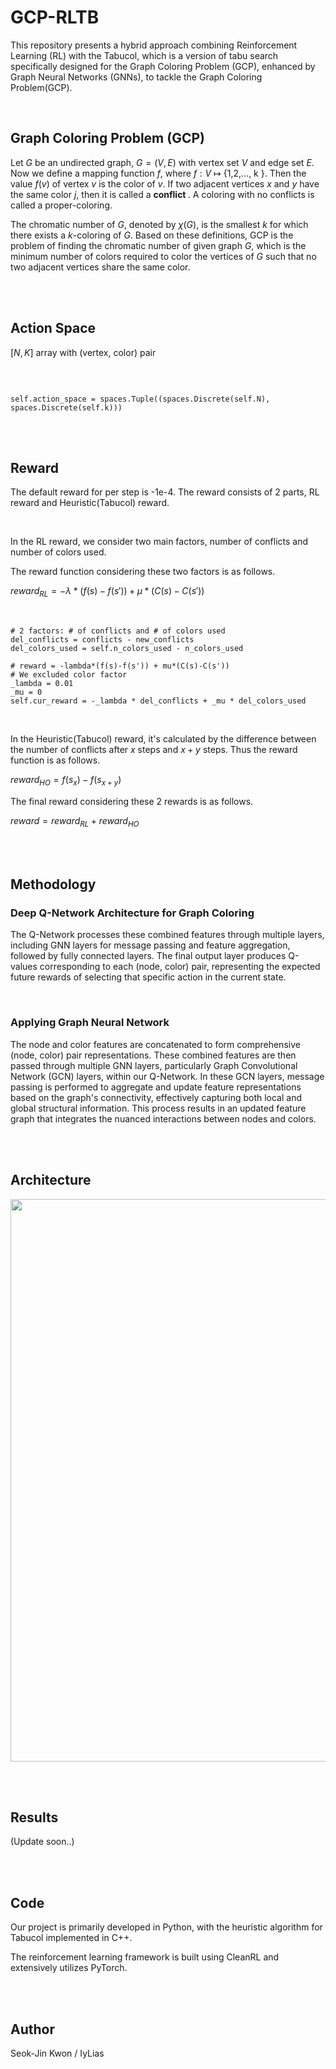 # GCP-RLTB

This repository presents a hybrid approach combining Reinforcement Learning (RL) with the Tabucol, which is a version of tabu search specifically designed for the Graph Coloring Problem (GCP), enhanced by Graph Neural Networks (GNNs), to tackle the Graph Coloring Problem(GCP).

<br>

## Graph Coloring Problem (GCP)

Let $G$ be an undirected graph, $G=(V,E)$ with vertex set $V$ and edge set $E$. Now we define a mapping function $f$, where $f: V$ $\mapsto$ \{1,2,..., k \}. Then the value $f(v)$ of vertex $v$ is the color of $v$. If two adjacent vertices $x$ and $y$ have the same color $j$, then it is called a <strong> conflict </strong>. A coloring with no conflicts is called a proper-coloring. 

The chromatic number of $G$, denoted by $\chi(G)$, is the smallest $k$ for which there exists a $k$-coloring of $G$. Based on these definitions, GCP is the problem of finding the chromatic number of given graph $G$, which is the minimum number of colors required to color the vertices of $G$ such that no two adjacent vertices share the same color.

<br><br>


## Action Space

$[N,K]$ array with (vertex, color) pair

<br>

``` python3

self.action_space = spaces.Tuple((spaces.Discrete(self.N), spaces.Discrete(self.k)))

```

<br><br>


## Reward

The default reward for per step is -1e-4. The reward consists of 2 parts, RL reward and Heuristic(Tabucol) reward.

<br>

In the RL reward, we consider two main factors, number of conflicts and number of colors used. 

The reward function considering these two factors is as follows. 

$reward_{RL} = -\lambda * (f(s)-f(s')) + \mu*(C(s)-C(s'))$

<br>

``` python3
# 2 factors: # of conflicts and # of colors used
del_conflicts = conflicts - new_conflicts
del_colors_used = self.n_colors_used - n_colors_used

# reward = -lambda*(f(s)-f(s')) + mu*(C(s)-C(s'))
# We excluded color factor 
_lambda = 0.01
_mu = 0
self.cur_reward = -_lambda * del_conflicts + _mu * del_colors_used
```

<br>

In the Heuristic(Tabucol) reward, it's calculated by the difference between the number of conflicts after $x$ steps and $x+y$ steps. Thus the reward function is as follows. 

$reward_{HO} = f(s_x) - f(s_{x+y})$

The final reward considering these 2 rewards is as follows. 

$reward = reward_{RL} + reward_{HO}$


<br><br>





## Methodology 

### Deep Q-Network Architecture for Graph Coloring

The Q-Network processes these combined features through multiple layers, including GNN layers for message passing and feature aggregation, followed by fully connected layers. The final output layer produces Q-values corresponding to each (node, color) pair, representing the expected future rewards of selecting that specific action in the current state.


<br>

### Applying Graph Neural Network

The node and color features are concatenated to form comprehensive (node, color) pair representations. These combined features are then passed through multiple GNN layers, particularly Graph Convolutional Network (GCN) layers, within our Q-Network. In these GCN layers, message passing is performed to aggregate and update feature representations based on the graph's connectivity, effectively capturing both local and global structural information. This process results in an updated feature graph that integrates the nuanced interactions between nodes and colors.


<br><br>

## Architecture 

<img src="https://github.com/user-attachments/assets/a12863f6-777d-4e5f-95bf-a475abf3d298" width="900">



<br><br>

## Results 

(Update soon..)

<br><br>

## Code

Our project is primarily developed in Python, with the heuristic algorithm for Tabucol implemented in C++. 

The reinforcement learning framework is built using CleanRL and extensively utilizes PyTorch.



<br><br>


## Author 

Seok-Jin Kwon / IyLias
